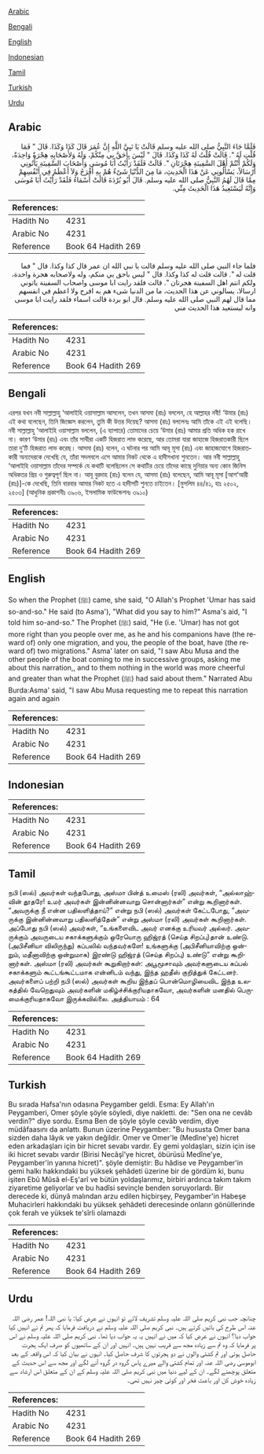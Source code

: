 [Arabic](#arabic)

[Bengali](#bengali)

[English](#english)

[Indonesian](#indonesian)

[Tamil](#tamil)

[Turkish](#turkish)

[Urdu](#urdu)

## Arabic


<div dir="rtl" lang="ar" style={{fontSize:'larger',backgroundColor:'#f8f9fa',padding:20}}>
فَلَمَّا جَاءَ النَّبِيُّ صلى الله عليه وسلم قَالَتْ يَا نَبِيَّ اللَّهِ إِنَّ عُمَرَ قَالَ كَذَا وَكَذَا‏.‏ قَالَ ‏"‏ فَمَا قُلْتِ لَهُ ‏"‏‏.‏ قَالَتْ قُلْتُ لَهُ كَذَا وَكَذَا‏.‏ قَالَ ‏"‏ لَيْسَ بِأَحَقَّ بِي مِنْكُمْ، وَلَهُ وَلأَصْحَابِهِ هِجْرَةٌ وَاحِدَةٌ، وَلَكُمْ أَنْتُمْ أَهْلَ السَّفِينَةِ هِجْرَتَانِ ‏"‏‏.‏ قَالَتْ فَلَقَدْ رَأَيْتُ أَبَا مُوسَى وَأَصْحَابَ السَّفِينَةِ يَأْتُونِي أَرْسَالاً، يَسْأَلُونِي عَنْ هَذَا الْحَدِيثِ، مَا مِنَ الدُّنْيَا شَىْءٌ هُمْ بِهِ أَفْرَحُ وَلاَ أَعْظَمُ فِي أَنْفُسِهِمْ مِمَّا قَالَ لَهُمُ النَّبِيُّ صلى الله عليه وسلم. قَالَ أَبُو بُرْدَةَ قَالَتْ أَسْمَاءُ فَلَقَدْ رَأَيْتُ أَبَا مُوسَى وَإِنَّهُ لَيَسْتَعِيدُ هَذَا الْحَدِيثَ مِنِّي‏.‏
</div>
<div style={{backgroundColor:'#f8f9fa',padding:20, marginBottom: 10}}><table> <thead> <tr> <th>References:</th> <th></th> </tr> </thead> <tbody><tr><td>Hadith No</td><td>4231</td></tr><tr><td>Arabic No</td><td>4231</td></tr><tr><td>Reference</td><td>Book 64 Hadith 269</td></tr></tbody></table></div>


<div dir="rtl" lang="ar" style={{fontSize:'larger',backgroundColor:'#f8f9fa',padding:20}}>
فلما جاء النبي صلى الله عليه وسلم قالت يا نبي الله ان عمر قال كذا وكذا. قال " فما قلت له ". قالت قلت له كذا وكذا. قال " ليس باحق بي منكم، وله ولاصحابه هجرة واحدة، ولكم انتم اهل السفينة هجرتان ". قالت فلقد رايت ابا موسى واصحاب السفينة ياتوني ارسالا، يسالوني عن هذا الحديث، ما من الدنيا شىء هم به افرح ولا اعظم في انفسهم مما قال لهم النبي صلى الله عليه وسلم. قال ابو بردة قالت اسماء فلقد رايت ابا موسى وانه ليستعيد هذا الحديث مني
</div>
<div style={{backgroundColor:'#f8f9fa',padding:20, marginBottom: 10}}><table> <thead> <tr> <th>References:</th> <th></th> </tr> </thead> <tbody><tr><td>Hadith No</td><td>4231</td></tr><tr><td>Arabic No</td><td>4231</td></tr><tr><td>Reference</td><td>Book 64 Hadith 269</td></tr></tbody></table></div>

## Bengali


<div dir="ltr" lang="bn" style={{fontSize:'larger',backgroundColor:'#f8f9fa',padding:20}}>
এরপর যখন নবী সাল্লাল্লাহু ‘আলাইহি ওয়াসাল্লাম আসলেন, তখন আসমা (রাঃ) বললেন, হে আল্লাহর নবী! ‘উমার (রাঃ) এই কথা বলেছেন, তিনি জিজ্ঞেস করলেন, তুমি কী উত্তর দিয়েছ? আসমা (রাঃ) বললেনঃ আমি তাঁকে এই এই বলেছি। নবী সাল্লাল্লাহু ‘আলাইহি ওয়াসাল্লাম বললেন, (এ ব্যাপারে) তোমাদের চেয়ে ‘উমার (রাঃ) আমার প্রতি অধিক হক রাখে না। কারণ ‘উমার (রাঃ) এবং তাঁর সাথীরা একটি হিজরাত লাভ করেছে, আর তোমরা যারা জাহাজে হিজরাতকারী ছিলে তারা দু’টি হিজরাত লাভ করেছ। আসমা (রাঃ) বলেন, এ ঘটনার পর আমি আবূ মূসা (রাঃ) এবং জাহাজযোগে হিজরাতকারী অন্যদেরকে দেখেছি যে, তাঁরা সদলবলে এসে আমার নিকট থেকে এ হাদীসখানা শুনতেন। আর নবী সাল্লাল্লাহু ‘আলাইহি ওয়াসাল্লাম তাঁদের সম্পর্কে যে কথাটি বলেছিলেন সে কথাটির চেয়ে তাঁদের কাছে দুনিয়ার অন্য কোন জিনিস অধিকতর প্রিয় ও গুরুত্বপূর্ণ ছিল না। আবূ বুরদাহ (রাঃ) বলেন যে, আসমা (রাঃ) বলেছেন, আমি আবূ মূসা [আশ‘আরী (রাঃ)]-কে দেখেছি, তিনি বারবার আমার নিকট হতে এ হাদীসটি শুনতে চাইতেন। [মুসলিম ৪৪/৪১, হাঃ ২৫০২, ২৫০৩] (আধুনিক প্রকাশনীঃ ৩৯০৬, ইসলামিক ফাউন্ডেশনঃ ৩৯১০)
</div>
<div style={{backgroundColor:'#f8f9fa',padding:20, marginBottom: 10}}><table> <thead> <tr> <th>References:</th> <th></th> </tr> </thead> <tbody><tr><td>Hadith No</td><td>4231</td></tr><tr><td>Arabic No</td><td>4231</td></tr><tr><td>Reference</td><td>Book 64 Hadith 269</td></tr></tbody></table></div>

## English


<div dir="ltr" lang="en" style={{fontSize:'larger',backgroundColor:'#f8f9fa',padding:20}}>
So when the Prophet (ﷺ) came, she said, "O Allah's Prophet 'Umar has said so-and-so." He said (to Asma'), "What did you say to him?" Asma's aid, "I told him so-and-so." The Prophet (ﷺ) said, "He (i.e. 'Umar) has not got more right than you people over me, as he and his companions have (the reward of) only one migration, and you, the people of the boat, have (the reward of) two migrations." Asma' later on said, "I saw Abu Musa and the other people of the boat coming to me in successive groups, asking me about this narration,, and to them nothing in the world was more cheerful and greater than what the Prophet (ﷺ) had said about them." Narrated Abu Burda:Asma' said, "I saw Abu Musa requesting me to repeat this narration again and again
</div>
<div style={{backgroundColor:'#f8f9fa',padding:20, marginBottom: 10}}><table> <thead> <tr> <th>References:</th> <th></th> </tr> </thead> <tbody><tr><td>Hadith No</td><td>4231</td></tr><tr><td>Arabic No</td><td>4231</td></tr><tr><td>Reference</td><td>Book 64 Hadith 269</td></tr></tbody></table></div>

## Indonesian


<div dir="ltr" lang="id" style={{fontSize:'larger',backgroundColor:'#f8f9fa',padding:20}}>

</div>
<div style={{backgroundColor:'#f8f9fa',padding:20, marginBottom: 10}}><table> <thead> <tr> <th>References:</th> <th></th> </tr> </thead> <tbody><tr><td>Hadith No</td><td>4231</td></tr><tr><td>Arabic No</td><td>4231</td></tr><tr><td>Reference</td><td>Book 64 Hadith 269</td></tr></tbody></table></div>

## Tamil


<div dir="ltr" lang="ta" style={{fontSize:'larger',backgroundColor:'#f8f9fa',padding:20}}>
நபி (ஸல்) அவர்கள் வந்தபோது, அஸ்மா பின்த் உமைஸ் (ரலி) அவர்கள், “அல்லாஹ்வின் தூதரே! உமர் அவர்கள் இன்னின்னவாறு சொன்னார்கள்” என்று கூறினார்கள். “அவருக்கு நீ என்ன பதிலளித்தாய்?” என்று நபி (ஸல்) அவர்கள் கேட்டபோது, “அவருக்கு இன்னின்னவாறு பதிலளித்தேன்” என்று அஸ்மா (ரலி) அவர்கள் கூறினார்கள். அப்போது நபி (ஸல்) அவர்கள், “உங்களைவிட அவர் எனக்கு உரியவர் அல்லர். அவருக்கும் அவருடைய சகாக்களுக்கும் ஒரேயொரு ஹிஜ்ரத் (செய்த சிறப்பு)தான் உண்டு. (அபிசீனியா விலிருந்து) கப்பலில் வந்தவர்களே! உங்களுக்கு (அபிசீனியாவிற்கு ஒன்றும், மதீனாவிற்கு ஒன்றுமாக) இரண்டு ஹிஜ்ரத் (செய்த சிறப்பு) உண்டு” என்று கூறினார்கள். அஸ்மா (ரலி) அவர்கள் கூறுகிறார்கள்: அபூமூசாவும் அவர்களுடைய கப்பல் சகாக்களும் கூட்டங்கூட்டமாக என்னிடம் வந்து, இந்த ஹதீஸ் குறித்துக் கேட்டனர். அவர்களைப் பற்றி நபி (ஸல்) அவர்கள் கூறிய இந்தப் பொன்மொழியைவிட இந்த உலகத்தில் வேறெதுவும் அவர்களின் மகிழ்ச்சிக்குரியதாகவோ, அவர்களின் மனதில் பெருமைக்குரியதாகவோ இருக்கவில்லை. அத்தியாயம் : 64
</div>
<div style={{backgroundColor:'#f8f9fa',padding:20, marginBottom: 10}}><table> <thead> <tr> <th>References:</th> <th></th> </tr> </thead> <tbody><tr><td>Hadith No</td><td>4231</td></tr><tr><td>Arabic No</td><td>4231</td></tr><tr><td>Reference</td><td>Book 64 Hadith 269</td></tr></tbody></table></div>

## Turkish


<div dir="ltr" lang="tr" style={{fontSize:'larger',backgroundColor:'#f8f9fa',padding:20}}>
Bu sırada Hafsa'nın odasına Peygamber geldi. Esma: Ey Allah'ın Peygamberi, Omer şöyle şöyle söyledi, diye nakletti. de: "Sen ona ne cevâb verdin?" diye sordu. Esma Ben de şöyle şöyle cevâb verdim, diye müdâfaasını da anlattı. Bunun üzerine Peygamber: "Bu hususta Omer bana sizden daha lâyık ve yakın değildir. Omer ve Omer'le (Medîne'ye) hicret eden arkadaşları için bir hicret sevabı vardır. Ey gemi yoldaşları, sizin için ise iki hicret sevabı vardır (Birisi Necâşî'ye hicret, öbürüsü Medîne'ye, Peygamber'in yanına hicret)". şöyle demiştir: Bu hâdise ve Peygamber'in gemi halkı hakkındaki bu yüksek şehâdeti üzerine bir de gördüm ki, bunu işiten Ebû Mûsâ el-Eş'arî ve bütün yoldaşlarımız, birbiri ardınca takım takım ziyaretime geliyorlar ve bu hadîsi sevinçle benden soruyorlardı. Bir derecede ki, dünyâ malından arzu edilen hiçbirşey, Peygamber'in Habeşe Muhacirleri hakkındaki bu yüksek şehâdeti derecesinde onların gönüllerinde çok ferah ve yüksek te'sîrli olamazdı
</div>
<div style={{backgroundColor:'#f8f9fa',padding:20, marginBottom: 10}}><table> <thead> <tr> <th>References:</th> <th></th> </tr> </thead> <tbody><tr><td>Hadith No</td><td>4231</td></tr><tr><td>Arabic No</td><td>4231</td></tr><tr><td>Reference</td><td>Book 64 Hadith 269</td></tr></tbody></table></div>

## Urdu


<div dir="rtl" lang="ur" style={{fontSize:'larger',backgroundColor:'#f8f9fa',padding:20}}>
چنانچہ جب نبی کریم صلی اللہ علیہ وسلم تشریف لائے تو انہوں نے عرض کیا: یا نبی اللہ! عمر رضی اللہ عنہ اس طرح کی باتیں کرتے ہیں۔ نبی کریم صلی اللہ علیہ وسلم نے دریافت فرمایا کہ پھر تم نے انہیں کیا جواب دیا؟ انہوں نے عرض کیا کہ میں نے انہیں یہ یہ جواب دیا تھا۔ نبی کریم صلی اللہ علیہ وسلم نے اس پر فرمایا کہ وہ تم سے زیادہ مجھ سے قریب نہیں ہیں۔ انہیں اور ان کے ساتھیوں کو صرف ایک ہجرت حاصل ہوئی اور تم کشتی والوں نے دو ہجرتوں کا شرف حاصل کیا۔ انہوں نے بیان کیا کہ اس واقعہ کے بعد ابوموسیٰ رضی اللہ عنہ اور تمام کشتی والے میرے پاس گروہ در گروہ آنے لگے اور مجھ سے اس حدیث کے متعلق پوچھنے لگے۔ ان کے لیے دنیا میں نبی کریم صلی اللہ علیہ وسلم کے ان کے متعلق اس ارشاد سے زیادہ خوش کن اور باعث فخر اور کوئی چیز نہیں تھی۔
</div>
<div style={{backgroundColor:'#f8f9fa',padding:20, marginBottom: 10}}><table> <thead> <tr> <th>References:</th> <th></th> </tr> </thead> <tbody><tr><td>Hadith No</td><td>4231</td></tr><tr><td>Arabic No</td><td>4231</td></tr><tr><td>Reference</td><td>Book 64 Hadith 269</td></tr></tbody></table></div>